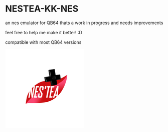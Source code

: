 # NESTEA-KK-NES

an nes emulator for QB64 thats a work in progress and needs improvements

feel free to help me make it better! :D

compatible with most QB64 versions

<IMG SRC ="/RESOURCES/NESTEA_LOGO.png" width=250 height=250></IMG> 

